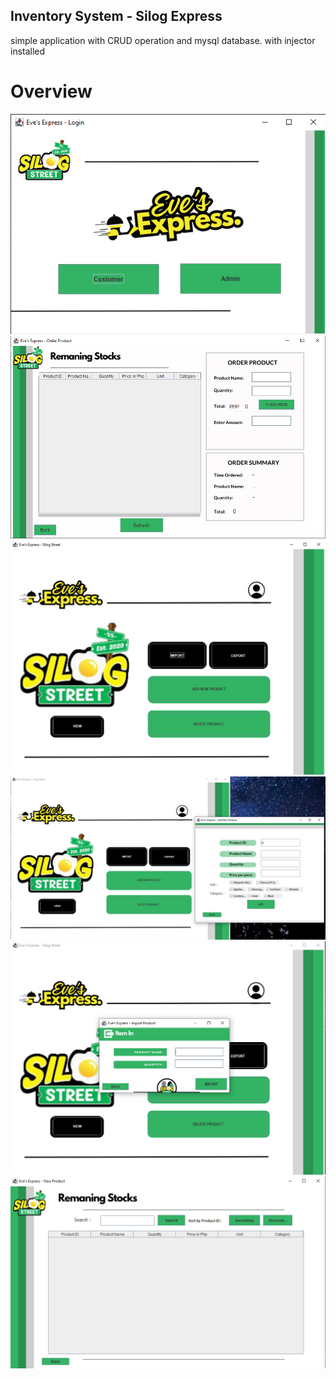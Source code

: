 ## Inventory System - Silog Express

simple application with CRUD operation and mysql database.
with injector installed

# Overview

![Website Overview](img-thumb/1.png)
![Website Overview](img-thumb/2.png)
![Website Overview](img-thumb/3.png)
![Website Overview](img-thumb/4.png)
![Website Overview](img-thumb/5.png)
![Website Overview](img-thumb/6.png)

